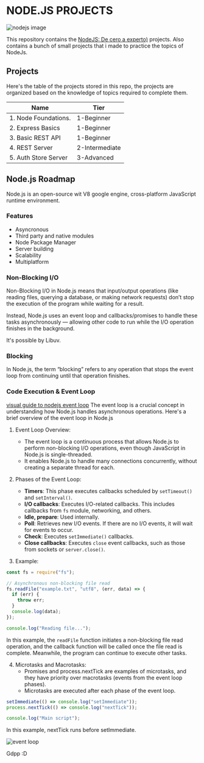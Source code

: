 # NODE.JS PROJECTS

![nodejs image](https://www.startechup.com/wp-content/uploads/January-11-2021-Nodejs-What-it-is-used-for-and-when-where-to-use-it-for-your-enterprise-app-development.jpg)

This repository contains the [NodeJS: De cero a experto)](https://www.udemy.com/course/nodejs-de-cero-a-experto/) projects. Also contains a bunch of small projects that i made to practice the topics of NodeJs.

## Projects

Here's the table of the projects stored in this repo, the projects are organized based on the knowledge of topics required to complete them.

| Name                 | Tier           |
| -------------------- | -------------- |
| 1. Node Foundations. | 1-Beginner     |
| 2. Express Basics    | 1-Beginner     |
| 3. Basic REST API    | 1-Beginner     |
| 4. REST Server       | 2-Intermediate |
| 5. Auth Store Server | 3-Advanced     |

## Node.js Roadmap

Node.js is an open-source wit V8 google engine, cross-platform JavaScript runtime environment.

### Features

- Asyncronous
- Third party and native modules
- Node Package Manager
- Server building
- Scalability
- Multiplatform

### Non-Blocking I/O

Non-Blocking I/O in Node.js means that input/output operations (like reading files, querying a database, or making network requests) don’t stop the execution of the program while waiting for a result.

Instead, Node.js uses an event loop and callbacks/promises to handle these tasks asynchronously — allowing other code to run while the I/O operation finishes in the background.

It's possible by Libuv.

### Blocking

In Node.js, the term “blocking” refers to any operation that stops the event loop from continuing until that operation finishes.

### Code Execution & Event Loop

[visual guide to nodejs event loop](https://www.builder.io/blog/visual-guide-to-nodejs-event-loop)
The event loop is a crucial concept in understanding how Node.js handles asynchronous operations. Here's a brief overview of the event loop in Node.js

1. Event Loop Overview:

   - The event loop is a continuous process that allows Node.js to perform non-blocking I/O operations, even though JavaScript in Node.js is single-threaded.
   - It enables Node.js to handle many connections concurrently, without creating a separate thread for each.

2. Phases of the Event Loop:

   - **Timers**: This phase executes callbacks scheduled by `setTimeout()` and `setInterval()`.
   - **I/O callbacks**: Executes I/O-related callbacks. This includes callbacks from `fs` module, networking, and others.
   - **Idle, prepare**: Used internally.
   - **Poll**: Retrieves new I/O events. If there are no I/O events, it will wait for events to occur.
   - **Check**: Executes `setImmediate()` callbacks.
   - **Close callbacks**: Executes `close` event callbacks, such as those from sockets or `server.close()`.

3. Example:

```javascript
const fs = require("fs");

// Asynchronous non-blocking file read
fs.readFile("example.txt", "utf8", (err, data) => {
  if (err) {
    throw err;
  }
  console.log(data);
});

console.log("Reading file...");
```

In this example, the `readFile` function initiates a non-blocking file read operation, and the callback function will be called once the file read is complete. Meanwhile, the program can continue to execute other tasks.

4. Microtasks and Macrotasks:
   - Promises and process.nextTick are examples of microtasks, and they have priority over macrotasks (events from the event loop phases).
   - Microtasks are executed after each phase of the event loop.

```javascript
setImmediate(() => console.log("setImmediate"));
process.nextTick(() => console.log("nextTick"));

console.log("Main script");
```

In this example, nextTick runs before setImmediate.

![event loop](https://miro.medium.com/v2/resize:fit:1120/0*Gj8cI6AYNMxzoDnd.png)

Gdpp :D

